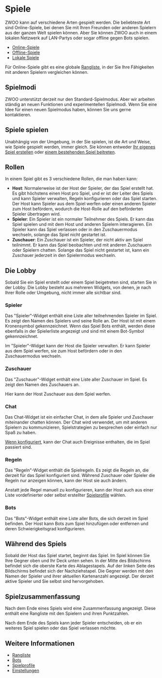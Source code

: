 # Spiele

ZWOO kann auf verschiedene Arten gespielt werden. Die beliebteste Art sind Online-Spiele, bei denen Sie mit Ihren Freunden oder anderen Spielern aus der ganzen Welt spielen können. Aber Sie können ZWOO auch in einem lokalen Netzwerk auf LAN-Partys oder sogar offline gegen Bots spielen.

- [Online-Spiele](./online-games)
- [Offline-Spiele](./offline-games)
- [Lokale Spiele](./local-games)

Für Online-Spiele gibt es eine globale [Rangliste](./leaderboard), in der Sie Ihre Fähigkeiten mit anderen Spielern vergleichen können.

## Spielmodi

ZWOO unterstützt derzeit nur den Standard-Spielmodus. Aber wir arbeiten ständig an neuen Funktionen und experimentellen Spielmodi. Wenn Sie eine Idee für einen neuen Spielmodus haben, können Sie uns gerne kontaktieren.

## Spiele spielen

Unabhängig von der Umgebung, in der Sie spielen, ist die Art und Weise, wie Spiele gespielt werden, immer gleich. Sie können entweder [Ihr eigenes Spiel erstellen](#todo) oder [einem bestehenden Spiel beitreten](#todo).

## Rollen

In einem Spiel gibt es 3 verschiedene Rollen, die man haben kann:

- **Host**: Normalerweise ist der Host der Spieler, der das Spiel erstellt hat. Es gibt höchstens einen Host pro Spiel, und er ist der Leiter des Spiels und kann Spieler verwalten, Regeln konfigurieren oder das Spiel starten. Der Host kann Spieler aus dem Spiel werfen oder einen anderen Spieler zum Host befördern, wodurch die Host-Rolle auf den beförderten Spieler übertragen wird.
- **Spieler**: Ein Spieler ist ein normaler Teilnehmer des Spiels. Er kann das Spiel spielen und mit dem Host und anderen Spielern interagieren. Ein Spieler kann das Spiel verlassen oder in den Zuschauermodus wechseln, solange das Spiel nicht gestartet ist.
- **Zuschauer**: Ein Zuschauer ist ein Spieler, der nicht aktiv am Spiel teilnimmt. Er kann das Spiel beobachten und mit anderen Zuschauern oder Spielern chatten. Solange das Spiel nicht gestartet ist, kann ein Zuschauer jederzeit in den Spielermodus wechseln.

## Die Lobby

Sobald Sie ein Spiel erstellt oder einem Spiel beigetreten sind, starten Sie in der Lobby. Die Lobby besteht aus mehreren Widgets, von denen, je nach Ihrer Rolle oder Umgebung, nicht immer alle sichtbar sind.

### Spieler

Das "Spieler"-Widget enthält eine Liste aller teilnehmenden Spieler im Spiel. Es zeigt den Namen des Spielers und seine Rolle an. Der Host ist mit einem Kronensymbol gekennzeichnet. Wenn das Spiel Bots enthält, werden diese ebenfalls in der Spielerliste angezeigt und sind mit einem Bot-Symbol gekennzeichnet.

Im "Spieler"-Widget kann der Host die Spieler verwalten. Er kann Spieler aus dem Spiel werfen, sie zum Host befördern oder in den Zuschauermodus wechseln.

### Zuschauer

Das "Zuschauer"-Widget enthält eine Liste aller Zuschauer im Spiel. Es zeigt den Namen des Zuschauers an.

Hier kann der Host Zuschauer aus dem Spiel werfen.

### Chat

Das Chat-Widget ist ein einfacher Chat, in dem alle Spieler und Zuschauer miteinander chatten können. Der Chat wird verwendet, um mit anderen Spielern zu kommunizieren, Spielstrategien zu besprechen oder einfach nur Spaß zu haben.

[Wenn konfiguriert](./settings.md#feedback-messages-in-chat), kann der Chat auch Ereignisse enthalten, die im Spiel passiert sind.

### Regeln

Das "Regeln"-Widget enthält die Spielregeln. Es zeigt die Regeln an, die derzeit für das Spiel konfiguriert sind. Während Zuschauer oder Spieler die Regeln nur anzeigen können, kann der Host sie auch ändern.

Anstatt jede Regel manuell zu konfigurieren, kann der Host auch aus einer Liste vordefinierter oder selbst erstellter [Spielprofile](./game-profiles.md) wählen.

### Bots

Das "Bots"-Widget enthält eine Liste aller Bots, die sich derzeit im Spiel befinden. Der Host kann Bots zum Spiel hinzufügen oder entfernen und deren Schwierigkeitsgrad konfigurieren.

## Während des Spiels

Sobald der Host das Spiel startet, beginnt das Spiel. Im Spiel können Sie Ihre Gegner oben und Ihr Deck unten sehen. In der Mitte des Bildschirms befindet sich die oberste Karte des Ablagestapels. Auf der linken Seite des Bildschirms befindet sich der Nachziehstapel. Die Gegner werden mit den Namen der Spieler und ihrer aktuellen Kartenanzahl angezeigt. Der derzeit aktive Spieler und Sie selbst sind hervorgehoben.

## Spielzusammenfassung

Nach dem Ende eines Spiels wird eine Zusammenfassung angezeigt. Diese enthält eine Rangliste mit den Spielern und ihren Punktzahlen.

Nach dem Ende des Spiels kann jeder Spieler entscheiden, ob er ein weiteres Spiel spielen oder das Spiel verlassen möchte.

## Weitere Informationen

- [Rangliste](./leaderboard.md)
- [Bots](./bots.md)
- [Spielprofile](./game-profiles.md)
- [Einstellungen](./settings.md)
